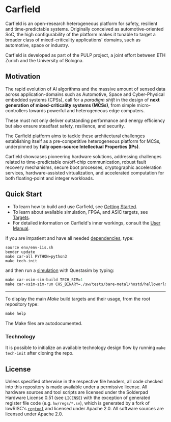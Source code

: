 # Carfield

Carfield is an open-research heterogeneous platform for safety, resilient and time-predictable systems. Originally conceived as automotive-oriented SoC, the high configurability of the platform makes it tunable to target a broader class of mixed-criticality applications' domains, such as automotive, space or industry.

Carfield is developed as part of the PULP project, a joint effort between ETH Zurich and the
University of Bologna.

## Motivation

The rapid evolution of AI algorithms and the massive amount of sensed data across
application-domains such as Automotive, Space and Cyber-Physical embedded systems (CPSs), call for a
*paradigm shift* in the design of **next generation of mixed-criticality systems (MCSs)**, from
simple micro-controllers towards powerful and heterogeneous edge computers.

These must not only deliver outstanding performance and energy efficiency but also ensure steadfast
safety, resilience, and security.

The Carfield platform aims to tackle these architectural challenges establishing itself as a
pre-competitive heterogeneous platform for MCSs, underpinned by **fully open-source Intellectual
Properties (IPs)**.

Carfield showcases pioneering hardware solutions, addressing challenges related to time-predictable
on/off-chip communication, robust fault recovery mechanisms, secure boot processes, cryptographic
acceleration services, hardware-assisted virtualization, and accelerated computation for both
floating-point and integer workloads.

## Quick Start

* To learn how to build and use Carfield, see [Getting
  Started](https://pulp-platform.github.io/carfield/gs/).
* To learn about available simulation, FPGA, and ASIC targets, see
  [Targets](https://pulp-platform.github.io/carfield/tg).
* For detailed information on Carfield's inner workings, consult the [User
  Manual](https://pulp-platform.github.io/carfield/um/).
  

If you are impatient and have all needed
[dependencies](https://pulp-platform.github.io/carfield/gs/#dependencies), type:

```
source env/env-iis.sh
bender update
make car-all PYTHON=python3
make tech-init
```

and then run a [simulation](https://pulp-platform.github.io/carfield/tg/sim) with Questasim by
typing:

```tcl
make car-vsim-sim-build TECH_SIM=1
make car-vsim-sim-run CHS_BINARY=./sw/tests/bare-metal/hostd/helloworld.car.l2.elf TECH_SIM=1 DEBUG=1
```

---

To display the main *Make* build targets and their usage, from the root repository type:

```tcl
make help
```

The Make files are autodocumented.

### Technology

It is possible to initialize an available technology design flow by running `make tech-init` after cloning the repo.

## License

Unless specified otherwise in the respective file headers, all code checked into this repository is
made available under a permissive license. All hardware sources and tool scripts are licensed under
the Solderpad Hardware License 0.51 (see `LICENSE`) with the exception of generated register file
code (e.g. `hw/regs/*.sv`), which is generated by a fork of lowRISC's
[`regtool`](https://github.com/lowRISC/opentitan/blob/master/util/regtool.py) and licensed under
Apache 2.0. All software sources are licensed under Apache 2.0.
